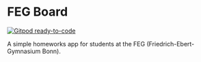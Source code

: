 # FEG Board

[![Gitpod ready-to-code](https://img.shields.io/badge/Gitpod-ready--to--code-blue?logo=gitpod)](https://gitpod.io/#https://github.com/AdvaitDhingra/bulletin_board)

A simple homeworks app for students at the FEG (Friedrich-Ebert-Gymnasium Bonn).
